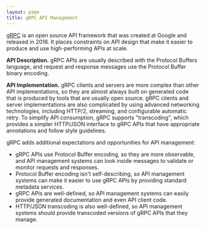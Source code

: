 ```yaml
---
layout: page
title: gRPC API Management
---
```

[gRPC](https://en.wikipedia.org/wiki/GRPC) is an open source API framework that was created at Google and released in 2016.
It places constraints on API design that make it easier to produce and use high-performing APIs at scale.

**API Description.**
gRPC APIs are usually described with the Protocol Buffers language, and request and response messages use the Protocol Buffer binary encoding.

**API Implementation.**
gRPC clients and servers are more complex than other API implementations, so they are almost always built on generated code that is produced by tools that are usually open source. gRPC clients and server implementations are also complicated by using advanced networking technologies, including HTTP/2, streaming, and configurable automatic retry. To simplify API consumption, gRPC supports "transcoding", which provides a simpler HTTP/JSON interface to gRPC APIs that have appropriate annotations and follow style guidelines.

gRPC adds additional expectations and opportunities for API management:
* gRPC APIs use Protocol Buffer encoding, so they are more observable, and API management systems can look inside messages to validate or monitor requests and responses.
* Protocol Buffer encoding isn't self-describing, so API management systems can make it easier to use gRPC APIs by providing standard metadata services.
* gRPC APIs are well-defined, so API management systems can easily provide generated documentation and even API client code.
* HTTP/JSON transcoding is also well-defined, so API management systems should provide transcoded versions of gRPC APIs that they manage.
